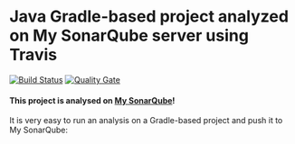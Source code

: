 # Java Gradle-based project analyzed on My SonarQube server using Travis

[![Build Status](https://travis-ci.org/minibugdev/sq-com_example_java-gradle-travis.svg?branch=master)](https://travis-ci.org/minibugdev/sq-com_example_java-gradle-travis) [![Quality Gate](http://163.172.129.11:59000/api/badges/gate?key=com.sonarqube.examples.java-gradle-travis-project)](http://163.172.129.11:59000/dashboard/index/com.sonarqube.examples.java-gradle-travis-project)

#### This project is analysed on [My SonarQube](http://163.172.129.11:59000)!

It is very easy to run an analysis on a Gradle-based project and push it to My SonarQube:

